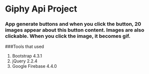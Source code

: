 # Giphy Api Project

### App generate buttons and when you click the button, 20 images appear about this button content. Images are also clickable. When you click the image, it becomes gif. 

###Tools that used
1. Bootstrap 4.3.1
2. jQuery 2.2.4
3. Google Firebase 4.4.0
